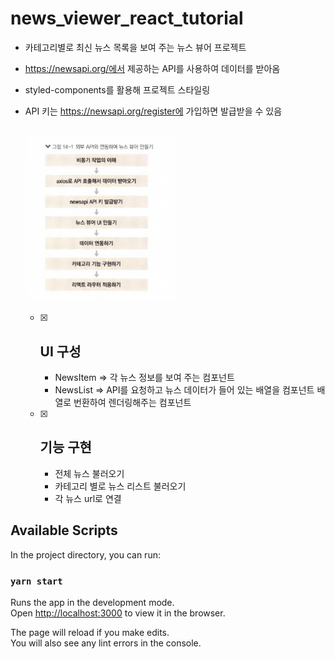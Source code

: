 # news_viewer_react_tutorial

- 카테고리별로 최신 뉴스 목록을 보여 주는 뉴스 뷰어 프로젝트
- https://newsapi.org/에서 제공하는 API를 사용하여 데이터를 받아옴
- styled-components를 활용해 프로젝트 스타일링
- API 키는 https://newsapi.org/register에 가입하면 발급받을 수 있음

    <br>
    <img src="./public/news.png" width="50%" align="center" >
    <br><br>

  - [x] ## UI 구성
    - NewsItem => 각 뉴스 정보를 보여 주는 컴포넌트
    - NewsList => API를 요청하고 뉴스 데이터가 들어 있는 배열을 컴포넌트 배열로 번환하여 렌더링해주는 컴포넌트
  - [x] ## 기능 구현
    - 전체 뉴스 불러오기
    - 카테고리 별로 뉴스 리스트 불러오기
    - 각 뉴스 url로 연결

## Available Scripts

In the project directory, you can run:

### `yarn start`

Runs the app in the development mode.\
Open [http://localhost:3000](http://localhost:3000) to view it in the browser.

The page will reload if you make edits.\
You will also see any lint errors in the console.
